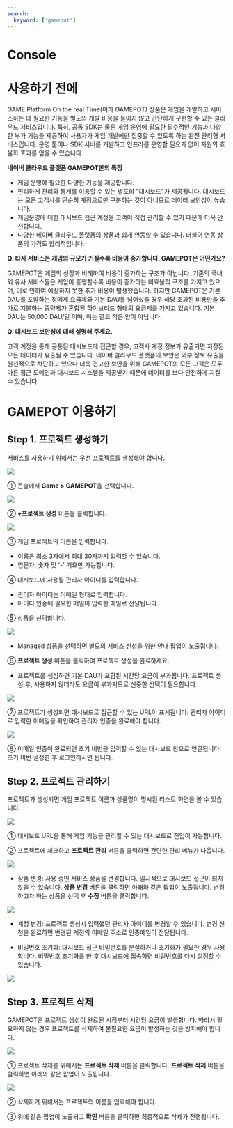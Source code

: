```yaml
---
search:
  keyword: ['gamepot']
---
```


# Console

# 사용하기 전에

GAME Platform On the real Time(이하 GAMEPOT) 상품은 게임을 개발하고 서비스하는 데 필요한 기능을 별도의 개발 비용을 들이지 않고 간단하게 구현할 수 있는 클라우드 서비스입니다. 특히, 공통 SDK는 물론 게임 운영에 필요한 필수적인 기능과 다양한 부가 기능을 제공하여 사용자가 게임 개발에만 집중할 수 있도록 하는 완전 관리형 서비스입니다. 운영 툴이나 SDK 서버를 개발하고 인프라를 운영할 필요가 없어 자원의 효율화 효과를 얻을 수 있습니다.

**네이버 클라우드 플랫폼 GAMEPOT만의 특징**

* 게임 운영에 필요한 다양한 기능을 제공합니다.
* 편리하게 관리와 통계를 이용할 수 있는 별도의 "대시보드"가 제공됩니다. 대시보드는 모든 고객사를 단순히 계정으로만 구분하는 것이 아니므로 데이터 보안성이 높습니다.
* 게임운영에 대한 대시보드 접근 계정을 고객이 직접 관리할 수 있기 때문에 더욱 안전합니다.
* 다양한 네이버 클라우드 플랫폼의 상품과 쉽게 연동할 수 있습니다. 더불어 연동 상품의 가격도 합리적입니다.

**Q. 타사 서비스는 게임의 규모가 커질수록 비용이 증가합니다. GAMEPOT은 어떤가요?**

GAMEPOT은 게임의 성장과 비례하여 비용이 증가하는 구조가 아닙니다. 기존의 국내외 유사 서비스들은 게임이 흥행할수록 비용이 증가하는 비효율적 구조를 가지고 있으며, 이로 인하여 예상하지 못한 추가 비용이 발생했습니다. 하지만 GAMEPOT은 기본 DAU를 포함하는 정액제 요금제와 기본 DAU를 넘어섰을 경우 해당 초과된 비용만을 추가로 지불하는 종량제가 혼합된 하이브리드 형태의 요금제를 가지고 있습니다. 기본 DAU는 50,000 DAU/일 이며, 이는 결코 적은 양이 아닙니다. 

**Q. 대시보드 보안성에 대해 설명해 주세요.**

고객 계정을 통해 공통된 대시보드에 접근할 경우, 고객사 계정 정보가 유출되면 저장된 모든 데이터가 유출될 수 있습니다. 네이버 클라우드 플랫폼의 보안은 외부 정보 유출을 원천적으로 차단하고 있으나 더욱 견고한 보안을 위해 GAMEPOT의 모든 고객은 모두 다른 접근 도메인과 대시보드 시스템을 제공받기 때문에 데이터를 보다 안전하게 지킬 수 있습니다.

# GAMEPOT 이용하기

## Step 1. 프로젝트 생성하기

서비스를 사용하기 위해서는 우선 프로젝트를 생성해야 합니다.

![](./images/gamepot_console_01.png)

① 콘솔에서 **Game > GAMEPOT**을 선택합니다.

![](./images/gamepot_console_02.png)

② **+프로젝트 생성** 버튼을 클릭합니다.

![](./images/gamepot_console_03.png)

③ 게임 프로젝트의 이름을 입력합니다.

- 이름은 최소 3자에서 최대 30자까지 입력할 수 있습니다.
- 영문자, 숫자 및 '-' 기호만 가능합니다.

④ 대시보드에 사용될 관리자 아이디를 입력합니다.

- 관리자 아이디는 이메일 형태로 입력합니다.
- 아이디 인증에 필요한 메일이 입력한 메일로 전달됩니다.

⑤ 상품을 선택합니다.

![](./images/gamepot_console_04.png)

* Managed 상품을 선택하면 별도의  서비스 신청을 위한 안내 팝업이 노출됩니다.

⑥ **프로젝트 생성** 버튼을 클릭하여 프로젝트 생성을 완료하세요.

* 프로젝트를 생성하면 기본 DAU가 포함된 시간당 요금이 부과됩니다. 프로젝트 생성 후, 사용하지 않더라도 요금이 부과되므로 신중한 선택이 필요합니다.

![](./images/gamepot_console_05.png)

⑦ 프로젝트가 생성되면 대시보드로 접근할 수 있는 URL이 표시됩니다. 관리자 아이디로 입력한 이메일을 확인하여 관리자 인증을 완료해야 합니다.

![](./images/gamepot_console_12.png)

⑧ 이메일 인증이 완료되면 초기 비번을 입력할 수 있는 대시보드 창으로 연결됩니다. 초기 비번 설정한 후 로그인하시면 됩니다.

## Step 2. 프로젝트 관리하기

프로젝트가 생성되면 게임 프로젝트 이름과 상품명이 명시된 리스트 화면을 볼 수 있습니다.

![](./images/gamepot_console_06.png)


① 대시보드 URL을 통해 게임 기능을 관리할 수 있는 대시보드로 진입이 가능합니다.

② 프로젝트에 체크하고 **프로젝트 관리** 버튼을 클릭하면 간단한 관리 메뉴가 나옵니다.

![](./images/gamepot_console_07.png)


* 상품 변경: 사용 중인 서비스 상품을 변경합니다. 일시적으로 대시보드 접근이 되지 않을 수 있습니다. **상품 변경** 버튼을 클릭하면 아래와 같은 팝업이 노출됩니다. 변경하고자 하는 상품을 선택 후 **수정** 버튼을 클릭합니다.

![](./images/gamepot_console_08.png)


* 계정 변경: 프로젝트 생성시 입력했던 관리자 아이디를 변경할 수 있습니다. 변경 신청을 완료하면 변경된 계정의 이메일 주소로 인증메일이 전달됩니다.

* 비밀번호 초기화: 대시보드 접근 비밀번호를 분실하거나 초기화가 필요한 경우 사용합니다. 비밀번호 초기화를 한 후 대시보드에 접속하면 비밀번호를 다시 설정할 수 있습니다.

![](./images/gamepot_console_09.png)


## Step 3. 프로젝트 삭제

GAMEPOT은 프로젝트 생성이 완료된 시점부터 시간당 요금이 발생합니다. 따라서 필요하지 않는 경우 프로젝트를 삭제하여 불필요한 요금이 발생하는 것을 방지해야 합니다.

![](./images/gamepot_console_10.png)


① 프로젝트 삭제를 위해서는 **프로젝트 삭제** 버튼을 클릭합니다. **프로젝트 삭제** 버튼을 클릭하면 아래와 같은 팝업이 노출됩니다.

![](./images/gamepot_console_11.png)


② 삭제하기 위해서는 프로젝트의 이름을 입력해야 합니다.

③ 위에 같은 팝업이 노출되고 **확인** 버튼을 클릭하면 최종적으로 삭제가 진행됩니다.
